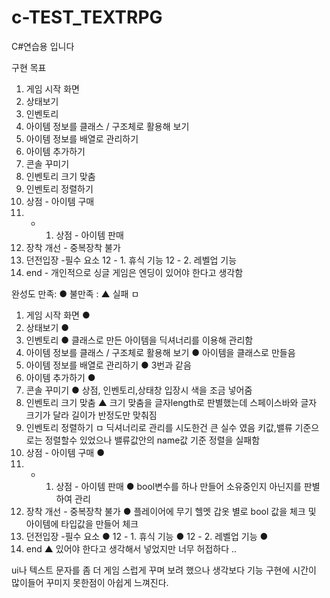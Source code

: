 # c-TEST_TEXTRPG
C#연습용 입니다

구현 목표 
1. 게임 시작 화면
2. 상태보기                                                        
3. 인벤토리
4. 아이템 정보를 클래스 / 구조체로 활용해 보기
5. 아이템 정보를 배열로 관리하기
6. 아이템 추가하기
7. 콘솔 꾸미기
8. 인벤토리 크기 맞춤
9. 인벤토리 정렬하기
10. 상점 - 아이템 구매
10. - 1. 상점 - 아이템 판매 
11. 장착 개선 - 중복장착 불가 
12. 던전입장     -필수 요소 
12 - 1. 휴식 기능
12 - 2. 레벨업 기능   
13. end - 개인적으로 싱글 게임은 엔딩이 있어야 한다고 생각함



완성도  만족: ●   불만족 : ▲  실패 ㅁ
1. 게임 시작 화면
   ●        
2. 상태보기
   ● 
3. 인벤토리
    ●   클래스로 만든 아이템을 딕셔너리를 이용해 관리함
4. 아이템 정보를 클래스 / 구조체로 활용해 보기
    ●  아이템을 클래스로 만들음
5. 아이템 정보를 배열로 관리하기
    ●  3번과 같음
6. 아이템 추가하기
     ●
7. 콘솔 꾸미기
    ● 상점, 인벤토리,상태창 입장시 색을 조금 넣어줌
8. 인벤토리 크기 맞춤
    ▲ 크기 맞춤을 글자length로 판별했는데 스페이스바와 글자 크기가 달라 길이가 반정도만 맞춰짐
9. 인벤토리 정렬하기
    ㅁ 딕셔너리로 관리를 시도한건 큰 실수 였음 키값,밸류 기준으로는 정렬할수 있었으나 밸류값안의 name값 기준 정렬을 실패함 
10. 상점 - 아이템 구매
    ●
10. - 1. 상점 - 아이템 판매
    ● bool변수를 하나 만들어 소유중인지 아닌지를 판별하여 관리 
11. 장착 개선 - 중복장착 불가
    ● 플레이어에 무기 헬멧 갑옷 별로 bool 값을 체크 및 아이템에 타입값을 만들어 체크
12. 던전입장     -필수 요소
    ● 
12 - 1. 휴식 기능
    ● 
12 - 2. 레벨업 기능
    ● 
13. end
    ▲  있어야 한다고 생각해서 넣었지만 너무 허접하다 ..

ui나 텍스트 문자를 좀 더 게임 스럽게 꾸며 보려 했으나 생각보다 기능 구현에 시간이 많이들어 꾸미지 못한점이 아쉽게 느껴진다.
